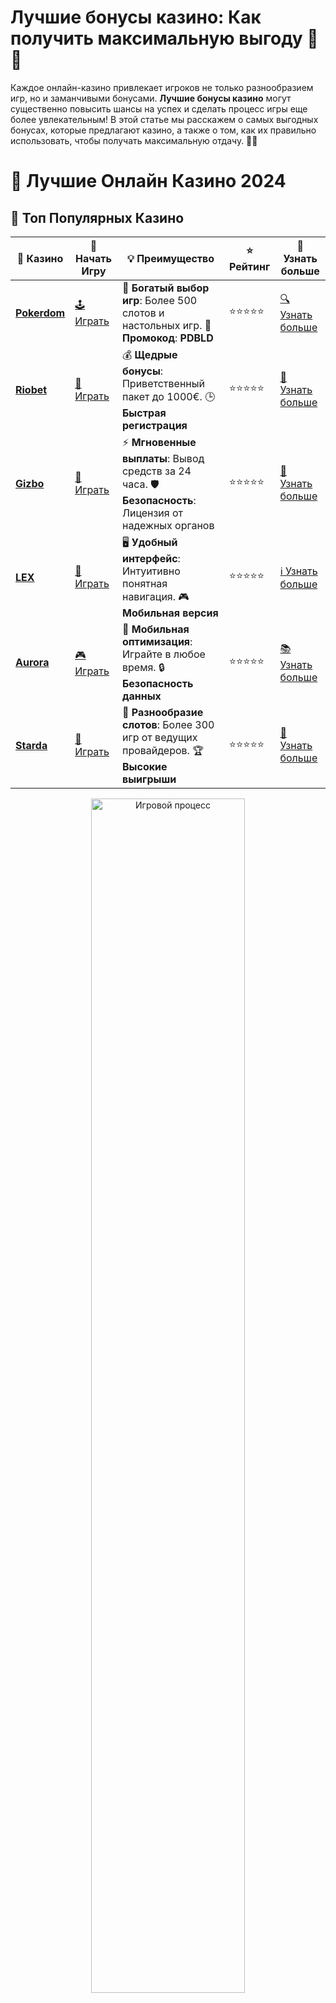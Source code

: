 # **Лучшие бонусы казино**: Как получить максимальную выгоду 🎁💸

Каждое онлайн-казино привлекает игроков не только разнообразием игр, но и заманчивыми бонусами. **Лучшие бонусы казино** могут существенно повысить шансы на успех и сделать процесс игры еще более увлекательным! В этой статье мы расскажем о самых выгодных бонусах, которые предлагают казино, а также о том, как их правильно использовать, чтобы получать максимальную отдачу. 🚀🎰

# 🎰 Лучшие Онлайн Казино 2024

## 🌟 Топ Популярных Казино

| 🎲 **Казино** | 🔗 **Начать Игру** | 💡 **Преимущество** | ⭐ **Рейтинг** | 🔗 **Узнать больше** |
|--------------|---------------------|---------------------|----------------|----------------------|
| [**Pokerdom**](https://brandplay.link/4k77v2yx) | [🕹️ Играть](https://brandplay.link/4k77v2yx) | 🎉 **Богатый выбор игр**: Более 500 слотов и настольных игр. 🎁 **Промокод**: **PDBLD** | ⭐⭐⭐⭐⭐ | [🔍 Узнать больше](https://brandplay.link/4k77v2yx) |
| [**Riobet**](https://brandplay.link/7xBLTPyj) | [🎰 Играть](https://brandplay.link/7xBLTPyj) | 💰 **Щедрые бонусы**: Приветственный пакет до 1000€. 🕒 **Быстрая регистрация** | ⭐⭐⭐⭐⭐ | [📖 Узнать больше](https://brandplay.link/7xBLTPyj) |
| [**Gizbo**](https://brandplay.link/bprXw4YV) | [🎲 Играть](https://brandplay.link/bprXw4YV) | ⚡ **Мгновенные выплаты**: Вывод средств за 24 часа. 🛡️ **Безопасность**: Лицензия от надежных органов | ⭐⭐⭐⭐⭐ | [📝 Узнать больше](https://brandplay.link/bprXw4YV) |
| [**LEX**](https://brandplay.link/zW4hdDFV) | [🤑 Играть](https://brandplay.link/zW4hdDFV) | 🖥️ **Удобный интерфейс**: Интуитивно понятная навигация. 🎮 **Мобильная версия** | ⭐⭐⭐⭐⭐ | [ℹ️ Узнать больше](https://brandplay.link/zW4hdDFV) |
| [**Aurora**](https://10trafic-stat2.com/click/668546556bcc6313411604bd/6766/13032/subaccount) | [🎮 Играть](https://10trafic-stat2.com/click/668546556bcc6313411604bd/6766/13032/subaccount) | 📱 **Мобильная оптимизация**: Играйте в любое время. 🔒 **Безопасность данных** | ⭐⭐⭐⭐⭐ | [📚 Узнать больше](https://10trafic-stat2.com/click/668546556bcc6313411604bd/6766/13032/subaccount) |
| [**Starda**](https://brandplay.link/fB7xwRFL) | [🎯 Играть](https://brandplay.link/fB7xwRFL) | 🎰 **Разнообразие слотов**: Более 300 игр от ведущих провайдеров. 🏆 **Высокие выигрыши** | ⭐⭐⭐⭐⭐ | [🔎 Узнать больше](https://brandplay.link/fB7xwRFL) |

<div align="center">
    <img src="https://i.pinimg.com/originals/87/9e/b9/879eb9354dd0699582408b68f2e253b2.gif" alt="Игровой процесс" width="70%">
</div>

## 💎 Лучшие Бонусы и Акции

| 🎲 **Казино** | 🔗 **Начать Игру** | 💡 **Преимущество** | ⭐ **Рейтинг** | 🔗 **Узнать больше** |
|--------------|---------------------|---------------------|----------------|----------------------|
| [**Kometa**](https://brandplay.link/8ZymQJV8) | [🎰 Играть](https://brandplay.link/8ZymQJV8) | 🎁 **Эксклюзивные бонусы**: Регулярные акции и промо. 🔄 **Программы лояльности** | ⭐⭐⭐⭐☆ | [🔍 Узнать больше](https://brandplay.link/8ZymQJV8) |
| [**R7**](https://brandplay.link/bMd3Yjsw) | [🕹️ Играть](https://brandplay.link/bMd3Yjsw) | 🕒 **Круглосуточная поддержка**: Всегда на связи. 💸 **Высокие лимиты** | ⭐⭐⭐⭐☆ | [📖 Узнать больше](https://brandplay.link/bMd3Yjsw) |
| [**7K**](https://brandplay.link/BvQyFShp) | [🎲 Играть](https://brandplay.link/BvQyFShp) | 🌟 **Эксклюзивные бонусы**: Только для VIP игроков. 🎉 **Сезонные акции** | ⭐⭐⭐⭐☆ | [📝 Узнать больше](https://brandplay.link/BvQyFShp) |
| [**Kent**](https://brandplay.link/Fv2WP3js) | [🤑 Играть](https://brandplay.link/Fv2WP3js) | 📈 **Высокий RTP**: Более 98%. 💼 **Профессиональная поддержка** | ⭐⭐⭐⭐☆ | [ℹ️ Узнать больше](https://brandplay.link/Fv2WP3js) |
| [**1Xslots**](https://brandplay.link/hSB1khtr) | [🎮 Играть](https://brandplay.link/hSB1khtr) | 🎉 **Множество акций**: Еженедельные бонусы и турниры. 🛡️ **Безопасность** | ⭐⭐⭐⭐☆ | [📚 Узнать больше](https://brandplay.link/hSB1khtr) |
| [**Gama**](https://brandplay.link/j6NMKsDz) | [🎯 Играть](https://brandplay.link/j6NMKsDz) | 🔍 **Интуитивный интерфейс**: Легкость использования. 🏅 **Престижные турниры** | ⭐⭐⭐⭐☆ | [🔎 Узнать больше](https://brandplay.link/j6NMKsDz) |

<div align="center">
    <img src="https://i.pinimg.com/originals/87/9e/b9/879eb9354dd0699582408b68f2e253b2.gif" alt="Игровой процесс" width="70%">
</div>

## 🚀 Быстрые Выигрыши и Поддержка

| 🎲 **Казино** | 🔗 **Начать Игру** | 💡 **Преимущество** | ⭐ **Рейтинг** | 🔗 **Узнать больше** |
|--------------|---------------------|---------------------|----------------|----------------------|
| [**Onion**](https://brandplay.link/zBGRVpQ9) | [🎰 Играть](https://brandplay.link/zBGRVpQ9) | 🤑 **Низкие ставки**: Идеально для начинающих. 🔄 **Быстрые выводы** | ⭐⭐⭐⭐☆ | [🔍 Узнать больше](https://brandplay.link/zBGRVpQ9) |
| [**Чемпион**](https://temon-gter.cfd/go/lRq?p80412p304504pcc44t17455) | [🕹️ Играть](https://temon-gter.cfd/go/lRq?p80412p304504pcc44t17455) | 🏅 **Лояльная программа**: Награды за активность. 🎁 **Ежемесячные бонусы** | ⭐⭐⭐⭐☆ | [📖 Узнать больше](https://temon-gter.cfd/go/lRq?p80412p304504pcc44t17455) |
| [**Vavada**](https://vavadapartner.pro/?promo=ea5c9275-6854-4505-94fc-95ab18221945-linkb2) | [🎲 Играть](https://vavadapartner.pro/?promo=ea5c9275-6854-4505-94fc-95ab18221945-linkb2) | 🚀 **Быстрая регистрация**: Начните играть мгновенно. 🔐 **Безопасные транзакции** | ⭐⭐⭐⭐☆ | [📝 Узнать больше](https://vavadapartner.pro/?promo=ea5c9275-6854-4505-94fc-95ab18221945-linkb2) |
| [**Friends**](https://gofriends.kim/linkb2) | [🤑 Играть](https://gofriends.kim/linkb2) | 🤝 **Социальные игры**: Играйте с друзьями. 🌐 **Мультиплатформенность** | ⭐⭐⭐⭐☆ | [ℹ️ Узнать больше](https://gofriends.kim/linkb2) |
| [**1WIN**](https://brandplay.link/smXVpBbG) | [🎮 Играть](https://brandplay.link/smXVpBbG) | 🏆 **Спортивные ставки**: Широкий выбор видов спорта. 💵 **Высокие коэффициенты** | ⭐⭐⭐⭐☆ | [📚 Узнать больше](https://brandplay.link/smXVpBbG) |
| [**Drip**](https://drp-ircp01.com/c07e6a3db) | [🎯 Играть](https://drp-ircp01.com/c07e6a3db) | 🌐 **Инновационные игры**: Новейшие игровые технологии. 🛡️ **Высокая безопасность** | ⭐⭐⭐⭐☆ | [🔎 Узнать больше](https://drp-ircp01.com/c07e6a3db) |
| [**JoyCasino**](https://rpc30.call2me.pro/?/ru/registration?apkpop=0&partner=p24970p3291217pc98f) | [🎰 Играть](https://rpc30.call2me.pro/?/ru/registration?apkpop=0&partner=p24970p3291217pc98f) | 🎁 **Приятные бонусы**: Ежедневные акции и подарки. 🕹️ **Разнообразие игр** | ⭐⭐⭐⭐☆ | [🔍 Узнать больше](https://rpc30.call2me.pro/?/ru/registration?apkpop=0&partner=p24970p3291217pc98f) |

<div align="center">
    <img src="https://i.pinimg.com/originals/87/9e/b9/879eb9354dd0699582408b68f2e253b2.gif" alt="Игровой процесс" width="70%">
</div>
---

✨ **Выбирайте лучшее казино для себя и наслаждайтесь игрой! Удачи!** ✨
![Лучшие бонусы казино](https://i.pinimg.com/originals/a9/29/6e/a9296ea1cf6a7c20a985e593451f0323.png)

### Почему важно выбирать **лучшие бонусы казино**? 🤔

**Лучшие бонусы казино** — это не просто подарки, а реальные возможности увеличить свой банкролл и попробовать новые игры без риска потерять свои деньги. Эти бонусы могут быть предложены в разных формах и с разными условиями, поэтому важно понимать, какие из них действительно стоит использовать, а какие могут оказаться невыгодными.

### Какие бонусы считаются **лучшими**? 🎁

1. **Бонусы за регистрацию** 📝  
   Это один из самых распространенных бонусов, который предлагается новым игрокам. Обычно такие бонусы включают бонусы на депозит, бесплатные вращения или даже бездепозитные бонусы. **Лучшие бонусы казино** предлагают большие суммы для старта, чтобы игроки могли быстрее начать играть.

2. **Бонусы на депозит** 💰  
   Бонусы на депозит — это дополнительные средства, которые казино начисляют игрокам после внесения депозита. Чем больше депозит, тем выше бонус! Лучшие казино предлагают бонусы до 100% или даже 200%, что позволяет увеличить начальный капитал.

3. **Бездепозитные бонусы** 🚫💸  
   Бездепозитные бонусы — это настоящие сокровища для игроков! Они позволяют получить бонусные деньги или бесплатные вращения без необходимости вносить депозит. Это идеальный способ для новичков попробовать свои силы в казино без каких-либо рисков.

4. **Фриспины** 🎰  
   Бесплатные вращения (фриспины) — это один из самых популярных видов бонусов в слотах. Обычно они предоставляются за регистрацию или как часть акции на определенный слот. Лучшие бонусы включают в себя большое количество фриспинов, которые могут привести к значительным выигрышам.

5. **Кэшбэк-бонусы** 💵  
   Кэшбэк-бонусы возвращают часть проигранных средств игрокам. Это идеальный бонус для тех, кто хочет минимизировать потери, особенно если удача не на вашей стороне. Лучшие казино предлагают кэшбэк до 10% или более!

6. **Лояльностные программы** 🏅  
   Лояльностные программы поощряют активных игроков, предоставляя им эксклюзивные бонусы, такие как фриспины, бонусы на депозит и даже личные менеджеры аккаунтов. Чем дольше вы играете в казино, тем больше привилегий можете получить.

7. **Промокоды** 🏷️  
   Некоторые казино предлагают бонусы через промокоды. Это уникальные коды, которые дают игрокам доступ к дополнительным бонусам, таким как фриспины или деньги на счет. Не забывайте проверять сайт казино на наличие актуальных промокодов!

### Как выбрать **лучшие бонусы казино**? 🧐

1. **Условия отыгрыша** 🔄  
   Важно внимательно изучить условия отыгрыша бонусов. Некоторые казино устанавливают очень высокие требования к отыгрышу, что делает бонусы не такими выгодными. Лучшие бонусы имеют низкие или средние требования к отыгрышу, что дает больше шансов на вывод выигрыша.

2. **Срок действия бонуса** ⏳  
   Бонусы могут быть ограничены во времени, и если вы не успеете использовать их, то они просто сгорят. Следите за сроками действия бонусов и постарайтесь использовать их до окончания срока.

3. **Тип игры, на который действует бонус** 🎮  
   Некоторые бонусы ограничены определенными играми. Например, бонусы на депозит могут быть действительны только для игры в слоты. Убедитесь, что выбранный вами бонус можно использовать в тех играх, которые вам интересны.

4. **Требования к минимальному депозиту** 💳  
   Некоторые бонусы требуют внесения минимального депозита. Убедитесь, что вы готовы внести нужную сумму, чтобы активировать бонус. Лучше выбирать бонусы с низким требованием к депозиту, чтобы начать играть с минимальными затратами.

### Где найти **лучшие бонусы казино**? 🌐

1. **Обзорные сайты** 🌍  
   На многих специализированных сайтах можно найти актуальные предложения бонусов от различных казино. Эти сайты регулярно обновляют информацию о лучших бонусах, чтобы помочь игрокам найти самые выгодные предложения.

2. **Официальные сайты казино** 🏠  
   Посетив официальные сайты онлайн-казино, вы всегда сможете найти актуальные акции и бонусы, а также узнать о новых предложениях для зарегистрированных игроков. Лучшие казино часто предлагают эксклюзивные бонусы для своих постоянных клиентов.

3. **Промо-акции и турниры** 🏆  
   Следите за акциями и турнирами, которые проводят казино. В такие моменты обычно предлагаются бонусы, фриспины или дополнительные призы. Присоединяйтесь к турнирам и выигрывайте дополнительные награды!

### Как использовать **лучшие бонусы казино** эффективно? 🎯

1. **Чтение условий** 📖  
   Перед тем как активировать бонус, обязательно ознакомьтесь с его условиями. Убедитесь, что вы понимаете требования по отыгрышу, срокам действия и минимальным ставкам.

2. **Управление банкроллом** 💼  
   Используйте бонусы разумно. Даже если бонусы кажутся слишком заманчивыми, всегда важно контролировать свой банкролл и не рисковать больше, чем готовы потерять.

3. **Игровые стратегии** 📊  
   Применяйте игровые стратегии, чтобы максимально эффективно использовать бонусы. Например, выбирайте игры с высоким RTP (возвратом игроку) и оптимальными шансами на выигрыш.

### Заключение

**Лучшие бонусы казино** — это отличная возможность увеличить свои шансы на выигрыш и сделать игру в казино более выгодной. 🎰💰

Независимо от того, новичок ли вы или опытный игрок, всегда ищите казино, которое предлагает привлекательные бонусы с низкими требованиями к отыгрышу и хорошими условиями для игры. Удачи в поисках самых выгодных предложений! 🍀🎉

Используйте **лучшие бонусы казино** и получите максимальную выгоду от каждой игры! 🚀
